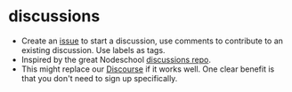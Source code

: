 # discussions
- Create an [issue](https://github.com/codehuborg/discussions/issue) to start a discussion, use comments to contribute to an existing discussion. Use labels as tags.     
- Inspired by the great Nodeschool [discussions repo](https://github.com/nodeschool/discussions/).
- This might replace our [Discourse](http://discourse.codehub.org.uk/) if it works well. One clear benefit is that you don't need to sign up specifically. 
